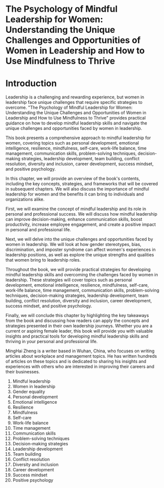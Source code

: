 # The Psychology of Mindful Leadership for Women: Understanding the Unique Challenges and Opportunities of Women in Leadership and How to Use Mindfulness to Thrive

# Introduction

Leadership is a challenging and rewarding experience, but women in leadership face unique challenges that require specific strategies to overcome. "The Psychology of Mindful Leadership for Women: Understanding the Unique Challenges and Opportunities of Women in Leadership and How to Use Mindfulness to Thrive" provides practical guidance on how to develop mindful leadership skills and navigate the unique challenges and opportunities faced by women in leadership.

This book presents a comprehensive approach to mindful leadership for women, covering topics such as personal development, emotional intelligence, resilience, mindfulness, self-care, work-life balance, time management, communication skills, problem-solving techniques, decision-making strategies, leadership development, team building, conflict resolution, diversity and inclusion, career development, success mindset, and positive psychology.

In this chapter, we will provide an overview of the book's contents, including the key concepts, strategies, and frameworks that will be covered in subsequent chapters. We will also discuss the importance of mindful leadership for women and the benefits it can bring to individuals and organizations alike.

First, we will examine the concept of mindful leadership and its role in personal and professional success. We will discuss how mindful leadership can improve decision-making, enhance communication skills, boost productivity, increase employee engagement, and create a positive impact in personal and professional life.

Next, we will delve into the unique challenges and opportunities faced by women in leadership. We will look at how gender stereotypes, bias, discrimination, and imposter syndrome can affect women's experiences in leadership positions, as well as explore the unique strengths and qualities that women bring to leadership roles.

Throughout the book, we will provide practical strategies for developing mindful leadership skills and overcoming the challenges faced by women in leadership. These strategies will cover topics such as personal development, emotional intelligence, resilience, mindfulness, self-care, work-life balance, time management, communication skills, problem-solving techniques, decision-making strategies, leadership development, team building, conflict resolution, diversity and inclusion, career development, success mindset, and positive psychology.

Finally, we will conclude this chapter by highlighting the key takeaways from the book and discussing how readers can apply the concepts and strategies presented in their own leadership journeys. Whether you are a current or aspiring female leader, this book will provide you with valuable insights and practical tools for developing mindful leadership skills and thriving in your personal and professional life.

MingHai Zheng is a writer based in Wuhan, China, who focuses on writing articles about workplace and management topics. He has written hundreds of articles on these topics and is dedicated to sharing his insights and experiences with others who are interested in improving their careers and their businesses.



1. Mindful leadership
2. Women in leadership
3. Gender equality
4. Personal development
5. Emotional intelligence
6. Resilience
7. Mindfulness
8. Self-care
9. Work-life balance
10. Time management
11. Communication skills
12. Problem-solving techniques
13. Decision-making strategies
14. Leadership development
15. Team building
16. Conflict resolution
17. Diversity and inclusion
18. Career development
19. Success mindset
20. Positive psychology

